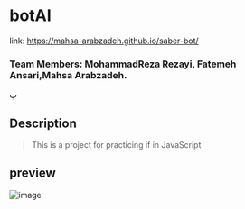 # botAI
link: 
https://mahsa-arabzadeh.github.io/saber-bot/

### Team Members: MohammadReza Rezayi, Fatemeh Ansari,Mahsa Arabzadeh.
پ
## Description
> This is a project for practicing if in JavaScript <br>

## preview
![image](https://github.com/Mahsa-Arabzadeh/saber-bot/assets/127238863/dcca8d20-bede-4920-a547-ccebd856bf32)
